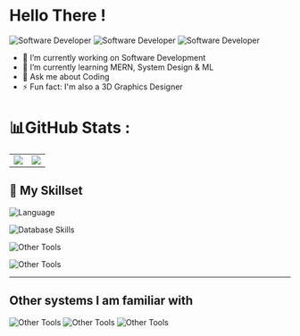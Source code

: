 <h1>Hello There !</h1>

![Software Developer](https://img.shields.io/badge/-Android%20App%20Dev-E34F26?style=for-the-badge&logo=html5&logoColor=white)    ![Software Developer](https://img.shields.io/badge/-Full%20Stack%20Software%20Developer-E34F26?style=for-the-badge&logo=html5&logoColor=white)  ![Software Developer](https://img.shields.io/badge/-3D%20Graphics%20Designer-E34F26?style=for-the-badge&logo=html5&logoColor=white)  

- 🔭 I’m currently working on Software Development
- 🌱 I’m currently learning MERN, System Design & ML
- 💬 Ask me about Coding
- ⚡ Fun fact: I'm also a 3D Graphics Designer






<!-- <table align="" border="0">
<tr>
  <td>
    
  ![Software Developer](https://img.shields.io/badge/-Full%20Stack%20Software%20Developer-E34F26?style=for-the-badge&logo=html5&logoColor=white) 
  </td>

  <td>
    
  ![Software Developer](https://img.shields.io/badge/-Android%20App%20Dev-E34F26?style=for-the-badge&logo=html5&logoColor=white)  
  </td>

  <td>
    
  ![Software Developer](https://img.shields.io/badge/-3D%20Graphics%20Designer-E34F26?style=for-the-badge&logo=html5&logoColor=white)  
  </td>
</tr>
</table>
-->
# 📊GitHub Stats :
<table align="center">
<tr>
<td><img src="https://github-readme-stats.vercel.app/api?username=FireStackDev&theme=dark&hide_border=false&include_all_commits=true&count_private=true" />
</td>
<td>

 <img src="https://nirzak-streak-stats.vercel.app/?user=FireStackDev&theme=dark&hide_border=false"/>

</td>
</tr>
</table>


## 🚀 My Skillset

![Language](https://skillicons.dev/icons?i=java,python,c,cpp,kotlin,php,bash,dart,html,css,js,bootstrap,tailwind,jquery,flutter,react,django,php,nodejs,express,next,js,kotlin,googlecloud,flask,mysql,postgres,mongodb,sqlite,firebase)


![Database Skills](https://skillicons.dev/icons?i=sklearn)

![Other Tools](https://skillicons.dev/icons?i=blender,photoshop,pr)


![Other Tools](https://skillicons.dev/icons?i=wordpress,strapi)

---
## Other systems I am familiar with
![Other Tools](https://skillicons.dev/icons?i=ubuntu,kali,debian,linux,windows)
![Other Tools](https://skillicons.dev/icons?i=vscode,pycharm,idea,androidstudio,eclipse)
![Other Tools](https://skillicons.dev/icons?i=discord,docker,git,github,netlify,postman,vercel)
